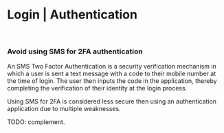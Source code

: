 # Login | Authentication

<br>


### Avoid using SMS for 2FA authentication

An SMS Two Factor Authentication is a security verification mechanism in which a user is sent a text message with a code to their mobile number at the time of login. The user then inputs the
code in the application, thereby completing the verification of their identity at the login process.

Using SMS for 2FA is considered less secure then using an authentication application due to multiple weaknesses.

TODO: complement.

<br>


